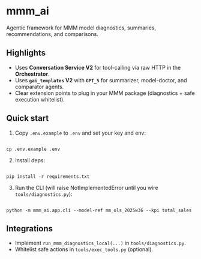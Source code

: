 # mmm_ai

Agentic framework for MMM model diagnostics, summaries, recommendations, and comparisons.

## Highlights
- Uses **Conversation Service V2** for tool-calling via raw HTTP in the **Orchestrator**.
- Uses **`gai_templates` V2** with **`GPT_5`** for summarizer, model-doctor, and comparator agents.
- Clear extension points to plug in your MMM package (diagnostics + safe execution whitelist).

## Quick start

1. Copy `.env.example` to `.env` and set your key and env:
```

cp .env.example .env

```
2. Install deps:
```

pip install -r requirements.txt

```
3. Run the CLI (will raise NotImplementedError until you wire `tools/diagnostics.py`):
```

python -m mmm_ai.app.cli --model-ref mm_ols_2025w36 --kpi total_sales

```

## Integrations
- Implement `run_mmm_diagnostics_local(...)` in `tools/diagnostics.py`.
- Whitelist safe actions in `tools/exec_tools.py` (optional).
